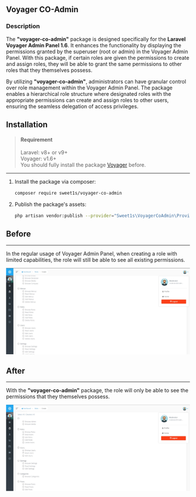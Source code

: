 ## Voyager CO-Admin

### Description

The **"voyager-co-admin"** package is designed specifically for the **Laravel Voyager Admin Panel 1.6**. It enhances the functionality by displaying the permissions granted by the superuser (root or admin) in the Voyager Admin Panel. With this package, if certain roles are given the permissions to create and assign roles, they will be able to grant the same permissions to other roles that they themselves possess.

By utilizing **"voyager-co-admin"**, administrators can have granular control over role management within the Voyager Admin Panel. The package enables a hierarchical role structure where designated roles with the appropriate permissions can create and assign roles to other users, ensuring the seamless delegation of access privileges.

## Installation


> #### Requirement
> Laravel: v8+ or v9+  
> Voyager: v1.6+  
> You should fully install the package [Voyager](https://github.com/the-control-group/voyager) before.
---

1. Install the package via composer:
    ```bash
    composer require sweet1s/voyager-co-admin
    ```
2. Publish the package's assets:
    ```bash
    php artisan vendor:publish --provider="Sweet1s\VoyagerCoAdmin\Providers\VoyagerCoAdminServiceProvider"
    ```
   

## Before

---
In the regular usage of Voyager Admin Panel, when creating a role with limited capabilities, the role will still be able to see all existing permissions.

![Before](./.docs/images/before__using.jpg)

## After

---
With the **"voyager-co-admin"** package, the role will only be able to see the permissions that they themselves possess.

![After](./.docs/images/after__using.jpg)


